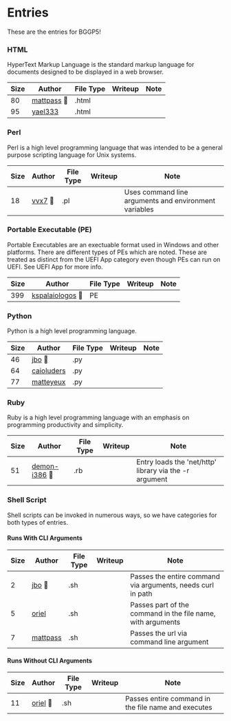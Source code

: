 # Entries

These are the entries for BGGP5! 

### HTML

HyperText Markup Language is the standard markup language for documents designed to be displayed in a web browser. 

| Size | Author | File Type | Writeup | Note |
|--------|------|-----------|---------|------|
| 80 | [mattpass](./mattpass/mattpass.html.txt) 👑 | .html | | |
| 95 | [yael333](./yael333/yael333.html.txt) | .html | | |

### Perl

Perl is a high level programming language that was intended to be a general purpose scripting language for Unix systems.

| Size | Author | File Type | Writeup | Note |
|--------|------|-----------|---------|------|
| 18 | [vvx7](./vvx7/vvx7.pl.txt) 👑 | .pl | | Uses command line arguments and environment variables |

### Portable Executable (PE)

Portable Executables are an exectuable format used in Windows and other platforms. There are different types of PEs which are noted. These are treated as distinct from the UEFI App category even though PEs can run on UEFI. See UEFI App for more info.

| Size | Author | File Type | Writeup | Note |
|--------|------|-----------|---------|------|
| 399 | [kspalaiologos](./kspalaiologos/kspalaiologos.pe.txt) 👑 | PE | | |

### Python

Python is a high level programming language.

| Size | Author | File Type | Writeup | Note |
|--------|------|-----------|---------|------|
| 46 | [jbo](jbo/jbo.py.txt) 👑 | .py | | |
| 64 | [caioluders](caioluders/caioluders.py.txt) | .py | | |
| 77 | [matteyeux](./matteyeux/matteyeux.py.txt) | .py | | |

### Ruby

Ruby is a high level programming language with an emphasis on programming productivity and simplicity.

| Size | Author | File Type | Writeup | Note |
|--------|------|-----------|---------|------|
| 51 | [demon-i386](./demon-i386/demon-i386.rb.txt) 👑 | .rb | | Entry loads the 'net/http' library via the -r argument |

### Shell Script

Shell scripts can be invoked in numerous ways, so we have categories for both types of entries.

#### Runs With CLI Arguments

| Size | Author | File Type | Writeup | Note |
|--------|------|-----------|---------|------|
| 2 | [jbo](./jbo/jbo.sh.txt) 👑 | .sh | | Passes the entire command via arguments, needs curl in path |
| 5 | [oriel](./oriel/oriel.sh.txt) | .sh | | Passes part of the command in the file name, with arguments |
| 7 | [mattpass](./mattpass/mattpass.sh.txt) | .sh | | Passes the url via command line argument |

#### Runs Without CLI Arguments

| Size | Author | File Type | Writeup | Note |
|--------|------|-----------|---------|------|
| 11 | [oriel](./oriel/oriel.sh2.txt) 👑 | .sh | | Passes entire command in the file name and executes |

